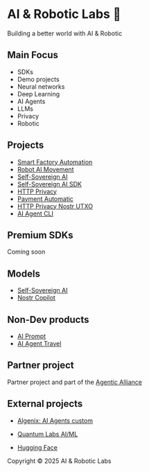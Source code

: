 # AI & Robotic Labs 🤖

Building a better world with AI & Robotic

## Main Focus

- SDKs
- Demo projects
- Neural networks
- Deep Learning
- AI Agents
- LLMs
- Privacy
- Robotic

## Projects

- [Smart Factory Automation](https://github.com/AI-Robotic-Labs/iot-ai)
- [Robot AI Movement](https://github.com/AI-Robotic-Labs/ai-robotic)
- [Self-Sovereign AI](https://github.com/AI-Robotic-Labs/Self-Sovereign-AI)
- [Self-Sovereign AI SDK](https://github.com/AI-Robotic-Labs/Self-Sovereign-AI-SDK)
- [HTTP Privacy](https://github.com/AI-Robotic-Labs/http-privacy)
- [Payment Automatic](https://github.com/AI-Robotic-Labs/payment-automatic)
- [HTTP Privacy Nostr UTXO](https://github.com/AI-Robotic-Labs/http-nostr-utxo)
- [AI Agent CLI](https://github.com/AI-Robotic-Labs/ai-agent-cli)

## Premium SDKs

Coming soon

## Models

- [Self-Sovereign AI](https://huggingface.co/AI-Robotic-Labs/Self-Soverign-AI)
- [Nostr Copilot](https://github.com/AI-Robotic-Labs/nostr-copilot)

## Non-Dev products

- [AI Prompt](https://github.com/AI-Robotic-Labs/ai-prompt)
- [AI Agent Travel](https://github.com/AI-Robotic-Labs/AI-Agent-Travel)

## Partner project

Partner project and part of the [Agentic Alliance](https://agenticalliance.com/)

## External projects

- [Algenix: AI Agents custom](https://github.com/Algenix-Org)

- [Quantum Labs AI/ML](https://github.com/quantum-labs-ai-ml)

- [Hugging Face](https://huggingface.co/AI-Robotic-Labs)


Copyright © 2025 AI & Robotic Labs
